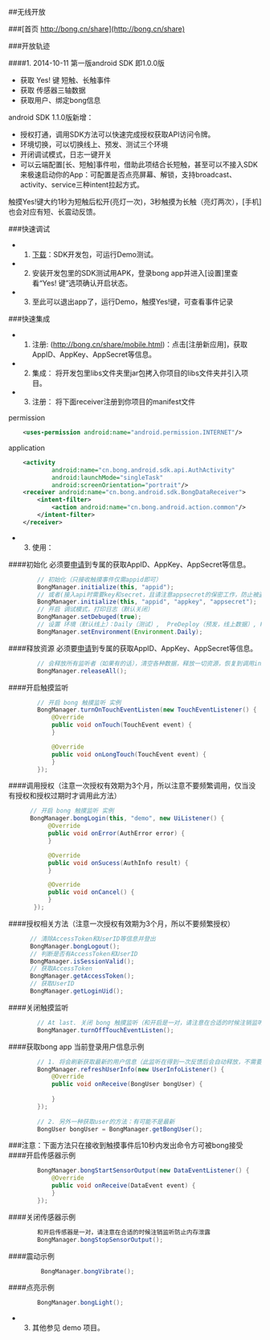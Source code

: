 
##无线开放 

###[首页 http://bong.cn/share](http://bong.cn/share)

###开放轨迹

####1. 2014-10-11 
第一版android SDK 即1.0.0版
- 获取 Yes! 键 短触、长触事件
- 获取 传感器三轴数据
- 获取用户、绑定bong信息

android SDK 1.1.0版新增：
- 授权打通，调用SDK方法可以快速完成授权获取API访问令牌。
- 环境切换，可以切换线上、预发、测试三个环境
- 开闭调试模式，日志一键开关
- 可以云端配置[长、短触]事件啦，借助此项结合长短触，甚至可以不接入SDK来极速启动你的App：可配置是否点亮屏幕、解锁，支持broadcast、activity、service三种intent拉起方式。

触摸Yes!键大约1秒为短触后松开(亮灯一次)，3秒触摸为长触（亮灯两次），[手机]也会对应有短、长震动反馈。

###快速调试

- 1. [下载](http://bong.cn/share/bong-sdk-android.zip)：SDK开发包，可运行Demo测试。
- 2. 安装开发包里的SDK测试用APK，登录bong app并进入[设置]里查看“Yes! 键”选项确认开启状态。
- 3. 至此可以退出app了，运行Demo，触摸Yes!键，可查看事件记录

###快速集成


- 1. 注册: (http://bong.cn/share/mobile.html)：点击[注册新应用]，获取AppID、AppKey、AppSecret等信息。
- 2. 集成： 将开发包里libs文件夹里jar包拷入你项目的libs文件夹并引入项目。
- 3. 注册： 将下面receiver注册到你项目的manifest文件

permission
```xml
    <uses-permission android:name="android.permission.INTERNET"/>
```
application
```xml
    <activity
            android:name="cn.bong.android.sdk.api.AuthActivity"
            android:launchMode="singleTask"
            android:screenOrientation="portrait"/>
    <receiver android:name="cn.bong.android.sdk.BongDataReceiver">
        <intent-filter>
            <action android:name="cn.bong.android.action.common"/>
        </intent-filter>
    </receiver>
```
- 3. 使用：

####初始化
必须要[申请](http://bong.cn/share/)到专属的获取AppID、AppKey、AppSecret等信息。
```java
        // 初始化（只接收触摸事件仅需appid即可）
        BongManager.initialize(this, "appid");
        // 或者(接入api时需要key和secret，且请注意appsecret的保密工作，防止被盗用)
        BongManager.initialize(this, "appid", "appkey", "appsecret"); 
        // 开启 调试模式，打印日志（默认关闭）
        BongManager.setDebuged(true);
        // 设置 环境（默认线上）：Daily（测试）,  PreDeploy（预发，线上数据）, Product（线上）;
        BongManager.setEnvironment(Environment.Daily);
```

####释放资源
必须要[申请](http://bong.cn/share/)到专属的获取AppID、AppKey、AppSecret等信息。
```java
        // 会释放所有监听者（如果有的话），清空各种数据，释放一切资源，恢复到调用initialize方法前的状态。
        BongManager.releaseAll();
```

####开启触摸监听
```java
        // 开启 bong 触摸监听 实例 
        BongManager.turnOnTouchEventListen(new TouchEventListener() {
            @Override
            public void onTouch(TouchEvent event) {
            }

            @Override
            public void onLongTouch(TouchEvent event) {
            }
        });
```

####调用授权（注意一次授权有效期为3个月，所以注意不要频繁调用，仅当没有授权和授权过期时才调用此方法）
```java
      // 开启 bong 触摸监听 实例 
      BongManager.bongLogin(this, "demo", new UiListener() {
           @Override
           public void onError(AuthError error) {
           }

           @Override
           public void onSucess(AuthInfo result) {
           }

           @Override
           public void onCancel() {
           }
       });
```

####授权相关方法（注意一次授权有效期为3个月，所以不要频繁授权）
```java
      // 清除AccessToken和UserID等信息并登出
      BongManager.bongLogout();
      // 判断是否有AccessToken和UserID
      BongManager.isSessionValid();
      // 获取AccessToken
      BongManager.getAccessToken();
      // 获取UserID
      BongManager.getLoginUid();
```

####关闭触摸监听
```java
        // At last. 关闭 bong 触摸监听（和开启是一对，请注意在合适的时候注销监听防止内存泄露）
        BongManager.turnOffTouchEventListen();
```
####获取bong app 当前登录用户信息示例 
```java
        // 1. 将会刷新获取最新的用户信息（此监听在得到一次反馈后会自动释放，不需要解显式注销监听）
        BongManager.refreshUserInfo(new UserInfoListener() {
            @Override
            public void onReceive(BongUser bongUser) {
            
            }
        });
        
        // 2. 另外一种获取user的方法：有可能不是最新
        BongUser bongUser = BongManager.getBongUser();
```
###注意：下面方法只在接收到触摸事件后10秒内发出命令方可被bong接受
####开启传感器示例 
```java
        BongManager.bongStartSensorOutput(new DataEventListener() {
            @Override
            public void onReceive(DataEvent event) {
            }
        });
```
####关闭传感器示例 
```java
        和开启传感器是一对，请注意在合适的时候注销监听防止内存泄露
        BongManager.bongStopSensorOutput();
```
####震动示例  
```java
         BongManager.bongVibrate();
```
####点亮示例  
```java
        BongManager.bongLight();
```

- 3. 其他参见 demo 项目。

